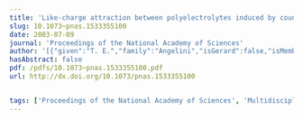 ```yaml
---
title: 'Like-charge attraction between polyelectrolytes induced by counterion charge density waves'
slug: 10.1073~pnas.1533355100
date: 2003-07-09
journal: 'Proceedings of the National Academy of Sciences'
author: '[{"given":"T. E.","family":"Angelini","isGerard":false,"isMember":false,"isFirst":false,"isCorresponding":false},{"given":"H.","family":"Liang","isGerard":false,"isMember":false,"isFirst":false,"isCorresponding":false},{"given":"W.","family":"Wriggers","isGerard":false,"isMember":false,"isFirst":false,"isCorresponding":false},{"given":"G. C. L.","family":"Wong","isGerard":false,"isMember":false,"isFirst":false,"isCorresponding":false}]'
hasAbstract: false
pdf: /pdfs/10.1073~pnas.1533355100.pdf
url: http://dx.doi.org/10.1073/pnas.1533355100


tags: ['Proceedings of the National Academy of Sciences', 'Multidisciplinary']
---
```

<!--truncate-->